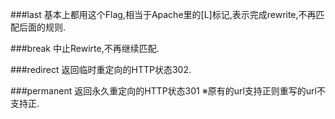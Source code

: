 ###last
基本上都用这个Flag,相当于Apache里的[L]标记,表示完成rewrite,不再匹配后面的规则.

###break 
中止Rewirte,不再继续匹配. 

###redirect 
返回临时重定向的HTTP状态302.

###permanent 
返回永久重定向的HTTP状态301 ※原有的url支持正则重写的url不支持正.
